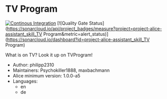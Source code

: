 # TV Program

[![Continous Integration](https://gitlab.com/project-alice-assistant/skills/skill_TVProgram/badges/master/pipeline.svg)](https://gitlab.com/project-alice-assistant/skills/skill_TVProgram/pipelines/latest)
[![Quality Gate Status](https://sonarcloud.io/api/project_badges/measure?project=project-alice-assistant_skill_TV Program&metric=alert_status)](https://sonarcloud.io/dashboard?id=project-alice-assistant_skill_TV Program)

What is on TV? Look it up on TVProgram!

- Author: philipp2310
- Maintainers: Psychokiller1888, maxbachmann
- Alice minimum version: 1.0.0-a5
- Languages:
  - en
  - de
